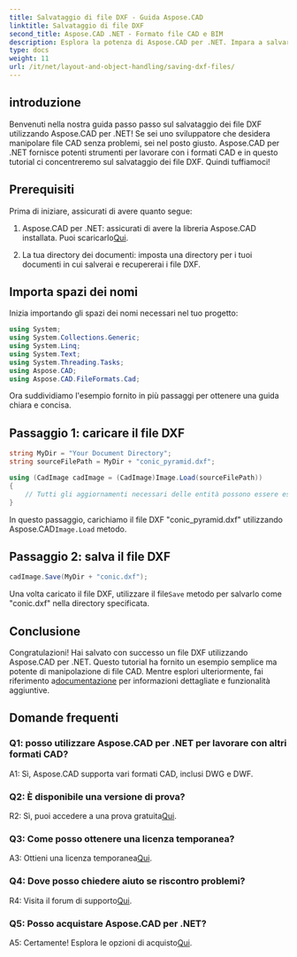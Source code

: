 ```yaml
---
title: Salvataggio di file DXF - Guida Aspose.CAD
linktitle: Salvataggio di file DXF
second_title: Aspose.CAD .NET - Formato file CAD e BIM
description: Esplora la potenza di Aspose.CAD per .NET. Impara a salvare i file DXF senza sforzo con la nostra guida passo passo.
type: docs
weight: 11
url: /it/net/layout-and-object-handling/saving-dxf-files/
---
```

## introduzione

Benvenuti nella nostra guida passo passo sul salvataggio dei file DXF utilizzando Aspose.CAD per .NET! Se sei uno sviluppatore che desidera manipolare file CAD senza problemi, sei nel posto giusto. Aspose.CAD per .NET fornisce potenti strumenti per lavorare con i formati CAD e in questo tutorial ci concentreremo sul salvataggio dei file DXF. Quindi tuffiamoci!

## Prerequisiti

Prima di iniziare, assicurati di avere quanto segue:

1.  Aspose.CAD per .NET: assicurati di avere la libreria Aspose.CAD installata. Puoi scaricarlo[Qui](https://releases.aspose.com/cad/net/).

2. La tua directory dei documenti: imposta una directory per i tuoi documenti in cui salverai e recupererai i file DXF.

## Importa spazi dei nomi

Inizia importando gli spazi dei nomi necessari nel tuo progetto:

```csharp
using System;
using System.Collections.Generic;
using System.Linq;
using System.Text;
using System.Threading.Tasks;
using Aspose.CAD;
using Aspose.CAD.FileFormats.Cad;
```

Ora suddividiamo l'esempio fornito in più passaggi per ottenere una guida chiara e concisa.

## Passaggio 1: caricare il file DXF

```csharp
string MyDir = "Your Document Directory";
string sourceFilePath = MyDir + "conic_pyramid.dxf";

using (CadImage cadImage = (CadImage)Image.Load(sourceFilePath))
{
    // Tutti gli aggiornamenti necessari delle entità possono essere eseguiti qui.
}
```

In questo passaggio, carichiamo il file DXF "conic_pyramid.dxf" utilizzando Aspose.CAD`Image.Load` metodo.

## Passaggio 2: salva il file DXF

```csharp
cadImage.Save(MyDir + "conic.dxf");
```

 Una volta caricato il file DXF, utilizzare il file`Save` metodo per salvarlo come "conic.dxf" nella directory specificata.

## Conclusione

 Congratulazioni! Hai salvato con successo un file DXF utilizzando Aspose.CAD per .NET. Questo tutorial ha fornito un esempio semplice ma potente di manipolazione di file CAD. Mentre esplori ulteriormente, fai riferimento a[documentazione](https://reference.aspose.com/cad/net/) per informazioni dettagliate e funzionalità aggiuntive.

## Domande frequenti

### Q1: posso utilizzare Aspose.CAD per .NET per lavorare con altri formati CAD?

A1: Sì, Aspose.CAD supporta vari formati CAD, inclusi DWG e DWF.

### Q2: È disponibile una versione di prova?

 R2: Sì, puoi accedere a una prova gratuita[Qui](https://releases.aspose.com/).

### Q3: Come posso ottenere una licenza temporanea?

 A3: Ottieni una licenza temporanea[Qui](https://purchase.aspose.com/temporary-license/).

### Q4: Dove posso chiedere aiuto se riscontro problemi?

 R4: Visita il forum di supporto[Qui](https://forum.aspose.com/c/cad/19).

### Q5: Posso acquistare Aspose.CAD per .NET?

 A5: Certamente! Esplora le opzioni di acquisto[Qui](https://purchase.aspose.com/buy).